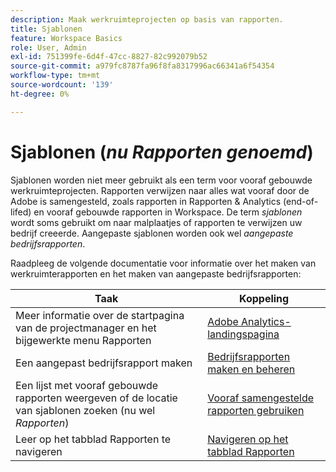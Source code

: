 ```yaml
---
description: Maak werkruimteprojecten op basis van rapporten.
title: Sjablonen
feature: Workspace Basics
role: User, Admin
exl-id: 751399fe-6d4f-47cc-8827-82c992079b52
source-git-commit: a979fc8787fa96f8fa8317996ac66341a6f54354
workflow-type: tm+mt
source-wordcount: '139'
ht-degree: 0%

---
```


# Sjablonen (*nu Rapporten genoemd*)

Sjablonen worden niet meer gebruikt als een term voor vooraf gebouwde werkruimteprojecten. Rapporten verwijzen naar alles wat vooraf door de Adobe is samengesteld, zoals rapporten in Rapporten &amp; Analytics (end-of-lifed) en vooraf gebouwde rapporten in Workspace. De term *sjablonen* wordt soms gebruikt om naar malplaatjes of rapporten te verwijzen uw bedrijf creeerde. Aangepaste sjablonen worden ook wel *aangepaste bedrijfsrapporten*.

Raadpleeg de volgende documentatie voor informatie over het maken van werkruimterapporten en het maken van aangepaste bedrijfsrapporten:

| Taak | Koppeling |
|---|---| 
| Meer informatie over de startpagina van de projectmanager en het bijgewerkte menu Rapporten | [Adobe Analytics-landingspagina](/help/analyze/landing.md) |
| Een aangepast bedrijfsrapport maken | [Bedrijfsrapporten maken en beheren](/help/analyze/analysis-workspace/reports/create-company-reports.md) |
| Een lijst met vooraf gebouwde rapporten weergeven of de locatie van sjablonen zoeken (nu wel *Rapporten*) | [Vooraf samengestelde rapporten gebruiken](/help/analyze/analysis-workspace/reports/use-reports.md) |
| Leer op het tabblad Rapporten te navigeren | [Navigeren op het tabblad Rapporten](/help/analyze/landing.md#navigate-reports) |